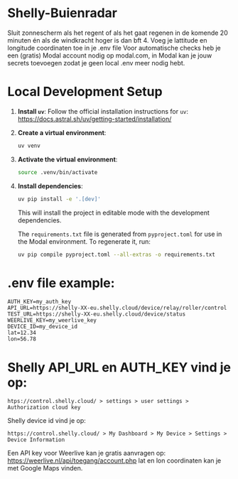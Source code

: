 # Shelly-Buienradar
Sluit zonnescherm als het regent of als het gaat regenen in de komende 20 minuten én als de windkracht hoger is dan bft 4.
Voeg je lattitude en longitude coordinaten toe in je .env file
Voor automatische checks heb je een (gratis) Modal account nodig op modal.com, in Modal kan je jouw secrets toevoegen zodat je geen local .env meer nodig hebt.

# Local Development Setup

1. **Install `uv`**:
   Follow the official installation instructions for `uv`: https://docs.astral.sh/uv/getting-started/installation/

2. **Create a virtual environment**:
   ```bash
   uv venv
   ```

3. **Activate the virtual environment**:
   ```bash
   source .venv/bin/activate
   ```

4. **Install dependencies**:
   ```bash
   uv pip install -e '.[dev]'
   ```
   This will install the project in editable mode with the development dependencies.

   The `requirements.txt` file is generated from `pyproject.toml` for use in the Modal environment. To regenerate it, run:
   ```bash
   uv pip compile pyproject.toml --all-extras -o requirements.txt
   ```

# .env file example:
```
AUTH_KEY=my_auth_key
API_URL=https://shelly-XX-eu.shelly.cloud/device/relay/roller/control 
TEST_URL=https://shelly-XX-eu.shelly.cloud/device/status
WEERLIVE_KEY=my_weerlive_key
DEVICE_ID=my_device_id
lat=12.34
lon=56.78
```


# Shelly API_URL en AUTH_KEY vind je op:
```
htps://control.shelly.cloud/ > settings > user settings > Authorization cloud key
```
Shelly device id vind je op:
```
https://control.shelly.cloud/ > My Dashboard > My Device > Settings > Device Information
```
Een API key voor Weerlive kan je gratis aanvragen op: https://weerlive.nl/api/toegang/account.php
lat en lon coordinaten kan je met Google Maps vinden.
